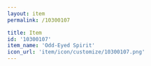 ```yaml
---
layout: item
permalink: /10300107

title: Item
id: '10300107'
item_name: 'Odd-Eyed Spirit'
icon_url: 'item/icon/customize/10300107.png'
---
```

